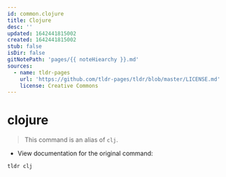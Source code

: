 ```yaml
---
id: common.clojure
title: Clojure
desc: ''
updated: 1642441815002
created: 1642441815002
stub: false
isDir: false
gitNotePath: 'pages/{{ noteHiearchy }}.md'
sources:
  - name: tldr-pages
    url: 'https://github.com/tldr-pages/tldr/blob/master/LICENSE.md'
    license: Creative Commons
---
```

# clojure

> This command is an alias of `clj`.

- View documentation for the original command:

`tldr clj`

